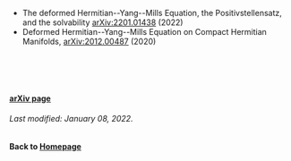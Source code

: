 * The deformed Hermitian--Yang--Mills Equation, the Positivstellensatz, and the solvability [arXiv:2201.01438](https://arxiv.org/abs/2201.01438) (2022)
* Deformed Hermitian--Yang--Mills Equation on Compact Hermitian Manifolds, [arXiv:2012.00487](https://arxiv.org/abs/2012.00487) (2020)

<br />    
<br />
<br />

#### [arXiv page](https://arxiv.org/a/lin_c_7.html)
###### Last modified: January 08, 2022.
#### Back to [Homepage](https://chaominl.github.io)
